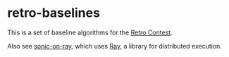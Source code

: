 # retro-baselines

This is a set of baseline algorithms for the [Retro Contest](https://github.com/openai/retro-contest).

Also see [sonic-on-ray](https://github.com/openai/sonic-on-ray), which uses [Ray](https://github.com/ray-project/ray), a library for distributed execution.
